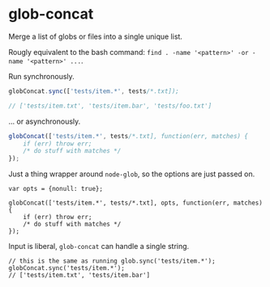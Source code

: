 # glob-concat

Merge a list of globs or files into a single unique list.

Rougly equivalent to the bash command: `find . -name '<pattern>' -or -name '<pattern>' ...`.

Run synchronously.
````javascript
globConcat.sync(['tests/item.*', tests/*.txt]);

// ['tests/item.txt', 'tests/item.bar', 'tests/foo.txt']
````

... or asynchronously.
````javascript
globConcat(['tests/item.*', tests/*.txt], function(err, matches) {
    if (err) throw err;
    /* do stuff with matches */
});
````

Just a thing wrapper around `node-glob`, so the options are just passed on.
````pass
var opts = {nonull: true};

globConcat(['tests/item.*', tests/*.txt], opts, function(err, matches) {
    if (err) throw err;
    /* do stuff with matches */
});
````

Input is liberal, `glob-concat` can handle a single string.

````
// this is the same as running glob.sync('tests/item.*');
globConcat.sync('tests/item.*');
// ['tests/item.txt', 'tests/item.bar']
````
